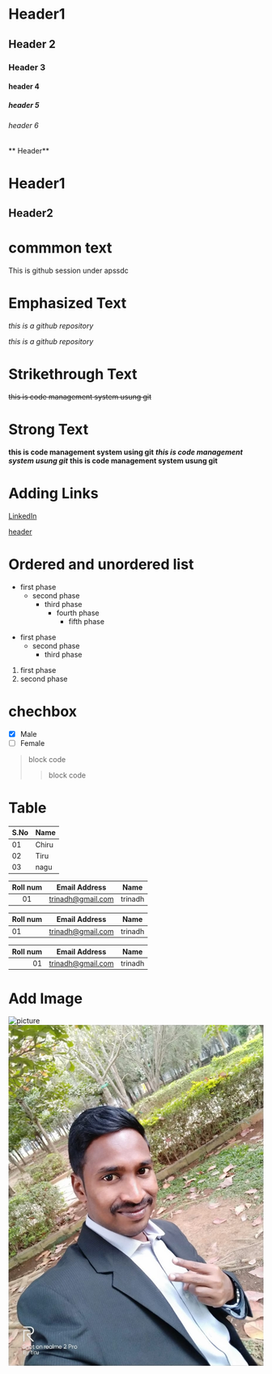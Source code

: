 # Header1
## Header 2
### Header 3
#### header 4
##### header 5
###### header 6

** Header**

Header1
=======
Header2
------

commmon text
===========
This is github session under apssdc

Emphasized Text
================
*this is a github repository*

_this is a github repository_

Strikethrough Text
=============
~~this is code management system usung git~~

Strong Text
==========
**this is code management system using git**
***this is code management system usung git***
__this is code management system usung git__

Adding Links
==========
[LinkedIn](https://www.linkedin.com/in/trinadh-reddy-t333/)

[header](#Header1 "Goto Header" )

Ordered and unordered list
========================
* first phase
  * second phase
    * third phase
       * fourth phase
         * fifth phase
- first phase
  - second phase
    - third phase
 
1. first phase
  2. second phase
     
chechbox
=======
- [x] Male
- [ ] Female

> block code
>> block code

Table
=====
S.No | Name 
-----|------
01   |Chiru
02|Tiru
03|nagu

Roll num | Email Address | Name
:--:|--|--
01|trinadh@gmail.com|trinadh

Roll num | Email Address | Name
:--|--|--
01|trinadh@gmail.com|trinadh

Roll num | Email Address | Name
--:|--|--
01|trinadh@gmail.com|trinadh

Add Image
========
![picture](https://www.google.com/url?sa=i&url=https%3A%2F%2Fwww.reddit.com%2Fr%2FPython%2Fcomments%2Fgftejm%2Fi_redesign_the_python_logo_to_make_it_more_modern%2F&psig=AOvVaw1IrCS5CaFOSIW-dWvFGWDw&ust=1605931568083000&source=images&cd=vfe&ved=0CAIQjRxqFwoTCIjtzcWfkO0CFQAAAAAdAAAAABAD)
![photo](https://github.com/TrinadhReddy333/sample-markdown/blob/main/my%20photo.jpeg)
